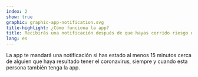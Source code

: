 ```yaml
---
index: 2
show: true
graphic: graphic-app-notification.svg
title-highlight: ¿Cómo funciona la app?
title: Recibirás una notificación después de que hayas corrido riesgo de contagio
lang: es
---
```


La app te mandará una notificación si has estado al menos 15 minutos cerca de alguien que haya resultado tener el coronavirus, siempre y cuando esta persona también tenga la app.
